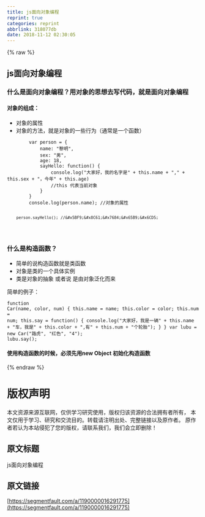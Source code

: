 ```yaml
---
title: js面向对象编程
reprint: true
categories: reprint
abbrlink: 318077db
date: 2018-11-12 02:30:05
---
```


{% raw %}
<h2>js&#x9762;&#x5411;&#x5BF9;&#x8C61;&#x7F16;&#x7A0B;</h2><h3>&#x4EC0;&#x4E48;&#x662F;&#x9762;&#x5411;&#x5BF9;&#x8C61;&#x7F16;&#x7A0B;&#xFF1F;&#x7528;&#x5BF9;&#x8C61;&#x7684;&#x601D;&#x60F3;&#x53BB;&#x5199;&#x4EE3;&#x7801;&#xFF0C;&#x5C31;&#x662F;&#x9762;&#x5411;&#x5BF9;&#x8C61;&#x7F16;&#x7A0B;</h3><h4>&#x5BF9;&#x8C61;&#x7684;&#x7EC4;&#x6210;&#xFF1A;</h4><ul><li>&#x5BF9;&#x8C61;&#x7684;&#x5C5E;&#x6027;</li><li>&#x5BF9;&#x8C61;&#x7684;&#x65B9;&#x6CD5;&#xFF0C;&#x5C31;&#x662F;&#x5BF9;&#x8C61;&#x7684;&#x4E00;&#x4E9B;&#x884C;&#x4E3A;&#xFF08;&#x901A;&#x5E38;&#x662F;&#x4E00;&#x4E2A;&#x51FD;&#x6570;&#xFF09;</li></ul><pre><code>        var person = {
            name: &quot;&#x9ECE;&#x660E;&quot;,
            sex: &quot;&#x7537;&quot;,
            age: 18,
            sayHello: function() {
                console.log(&quot;&#x5927;&#x5BB6;&#x597D;&#xFF0C;&#x6211;&#x7684;&#x540D;&#x5B57;&#x662F;&quot; + this.name + &quot;,&quot; + this.sex + &quot;&#xFF0C;&#x4ECA;&#x5E74;&quot; + this.age)
                //this &#x4EE3;&#x8868;&#x5F53;&#x524D;&#x5BF9;&#x8C61;
            }
        }
        console.log(person.name); //&#x5BF9;&#x8C61;&#x7684;&#x5C5E;&#x6027;

        person.sayHello(); //&#x5BF9;&#x8C61;&#x7684;&#x65B9;&#x6CD5;
</code></pre><h3>&#x4EC0;&#x4E48;&#x662F;&#x6784;&#x9020;&#x51FD;&#x6570;&#xFF1F;</h3><ul><li>&#x7B80;&#x5355;&#x7684;&#x8BF4;&#x6784;&#x9020;&#x51FD;&#x6570;&#x5C31;&#x662F;&#x7C7B;&#x51FD;&#x6570;</li><li>&#x5BF9;&#x8C61;&#x662F;&#x7C7B;&#x7684;&#x4E00;&#x4E2A;&#x5177;&#x4F53;&#x5B9E;&#x4F8B;</li><li>&#x7C7B;&#x662F;&#x5BF9;&#x8C61;&#x7684;&#x62BD;&#x8C61; &#x6216;&#x8005;&#x8BF4; &#x662F;&#x7531;&#x5BF9;&#x8C61;&#x6CDB;&#x5316;&#x800C;&#x6765;</li></ul><p>&#x7B80;&#x5355;&#x7684;&#x4F8B;&#x5B50;&#xFF1A;</p><pre><code>function Car(name, color, num) {
            this.name = name;
            this.color = color;
            this.num = num;
            this.say = function() {
                console.log(&quot;&#x5927;&#x5BB6;&#x597D;&#xFF0C;&#x6211;&#x662F;&#x4E00;&#x8F86;&quot; + this.name + &quot;&#x8F66;&#xFF0C;&#x6211;&#x662F;&quot; + this.color + &quot;,&#x6709;&quot; + this.num + &quot;&#x4E2A;&#x8F6E;&#x80CE;&quot;);
            }
        }
        var lubu = new Car(&quot;&#x8DEF;&#x864E;&quot;, &quot;&#x7EA2;&#x8272;&quot;, &quot;4&quot;);
        lubu.say();</code></pre><h4>&#x4F7F;&#x7528;&#x6784;&#x9020;&#x51FD;&#x6570;&#x7684;&#x65F6;&#x5019;&#xFF0C;&#x5FC5;&#x987B;&#x5148;&#x7528;new Object &#x521D;&#x59CB;&#x5316;&#x6784;&#x9020;&#x51FD;&#x6570;</h4>
{% endraw %}

# 版权声明
本文资源来源互联网，仅供学习研究使用，版权归该资源的合法拥有者所有，
本文仅用于学习、研究和交流目的。转载请注明出处、完整链接以及原作者。
原作者若认为本站侵犯了您的版权，请联系我们，我们会立即删除！

## 原文标题
js面向对象编程

## 原文链接
[https://segmentfault.com/a/1190000016291775](https://segmentfault.com/a/1190000016291775)


